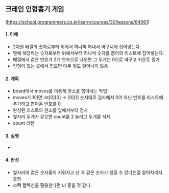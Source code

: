 ## 크레인 인형뽑기 게임
(https://school.programmers.co.kr/learn/courses/30/lessons/64061)

#### 1. 이해
- 2차원 배열의 숫자로부터 위에서 하나씩 꺼내서 바구니에 집어넣는다.
- 열에 해당하는 숫자로부터 위에서부터 하나씩 숫자를 뽑아와 리스트에 집어넣는다.
- 배열에서 같은 번호가 2개 연속으로 나오면 그 두개는 0으로 바꾸고 카운트 증가
- 인형이 없는 곳에서 집으면 아무 일도 일어나지 않음

#### 2. 계획
- board에서 moves를 이용해 원소를 뽑아내는 작업
- moves가 1이면 int[0][0] -> [0][1] 순서대로 검사해서 0이 아닌 번호를 리스트에 추가하고 뽑아온 번호를 0
- 완성된 리스트의 원소를 앞에서부터 검사
- 옆자리 두개가 같으면 count를 2  늘리고 두개를 삭제
- count 리턴

#### 3. 실행
- 

#### 4. 반성
- 옆자리에 같은 숫자들이 지워지고 난 후 같은 숫자가 생길 수 있다는걸 알아차리지 못함
- 스택 컬렉션을 활용한다면 더 좋을 것 같다.
